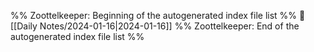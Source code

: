 %% Zoottelkeeper: Beginning of the autogenerated index file list  %%
📄 [[Daily Notes/2024-01-16|2024-01-16]]
%% Zoottelkeeper: End of the autogenerated index file list  %%
